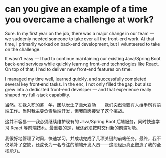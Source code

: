 # can you give an example of a time you overcame a challenge at work?

Sure. In my first year on the job, there was a major change in our team — we suddenly needed someone to take over all the front-end work. At that time, I primarily worked on back-end development, but I volunteered to take on the challenge.

It wasn’t easy — I had to continue maintaining our existing Java/Spring Boot back-end services while quickly learning front-end technologies like React. On top of that, I had to deliver new front-end features on time.

I managed my time well, learned quickly, and successfully completed several key front-end tasks. In the end, I not only filled the gap, but also grew into a dedicated front-end developer — and that experience really shaped my full-stack capability.

当然。在我入职的第一年，团队发生了重大变动——我们突然需要有人接手所有前端工作。当时我主要负责后端开发，但我自愿接受了这个挑战。

这并不容易——我必须继续维护现有的 Java/Spring Boot 后端服务，同时快速学习 React 等前端技术。最重要的是，我还必须按时交付新的前端功能。

我很好地管理了时间，快速学习，并成功完成了几项关键的前端任务。最终，我不仅填补了空缺，还成长为一名专注的前端开发人员——这段经历真正塑造了我的全栈能力。